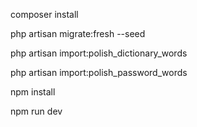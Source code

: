 
composer install

php artisan migrate:fresh --seed

php artisan import:polish_dictionary_words

php artisan import:polish_password_words

npm install

npm run dev